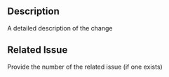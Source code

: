 ## Description

A detailed description of the change

## Related Issue

Provide the number of the related issue (if one exists)
